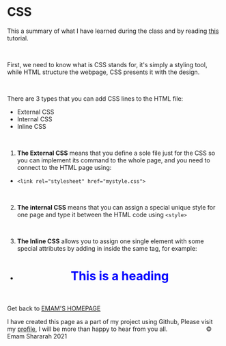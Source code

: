 #   CSS 
This a summary of what I have learned during the class and by reading [this](https://developer.mozilla.org/en-US/docs/Learn/CSS/First_steps/What_is_CSS) tutorial. 


&nbsp;


First, we need to know what is CSS stands for, it's simply a styling tool, while HTML structure the webpage, CSS presents it with the design.





&nbsp;



There are 3 types that you can add CSS lines to the HTML file: 
- External CSS
- Internal CSS
- Inline CSS


&nbsp;



1. **The External CSS** means that you define a sole file just for the CSS so you can implement its command to the whole page, and you need to connect to the HTML page using:
- `<link rel="stylesheet" href="mystyle.css">`


&nbsp;

2. **The internal CSS** means that you can assign a special unique style for one page and type it between the HTML code using `<style> `



&nbsp;


3. **The Inline CSS** allows you to assign one single element with some special attributes by adding in inside the same tag, for example: 
- <h1 style="color:blue;text-align:center;">This is a heading</h1>

&nbsp;




Get back to [EMAM'S HOMEPAGE](https://emam96.github.io/reading-notes/)

 I have created this page as a part of my project using Github, Please visit my [profile](https://github.com/Emam96), I will be more than happy to hear from you all.      &nbsp;        &nbsp;       &nbsp;   &nbsp;&nbsp;&nbsp;&nbsp;&nbsp;&nbsp;&nbsp;&nbsp;&nbsp;&nbsp;&nbsp;&nbsp;&nbsp;&nbsp;&nbsp;      © Emam Shararah 2021